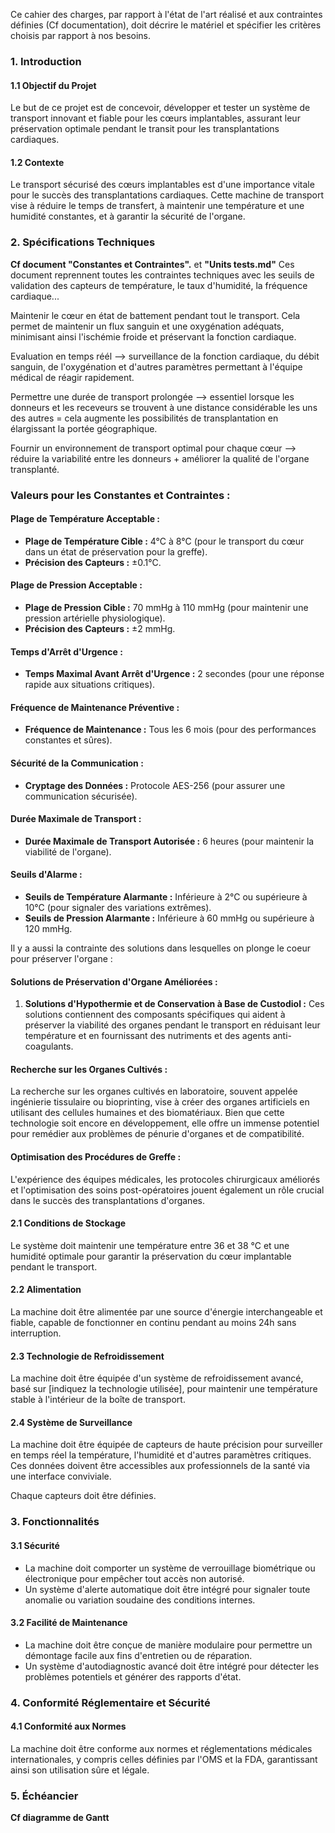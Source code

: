 Ce cahier des charges, par rapport à l'état de l'art réalisé et aux contraintes définies (Cf documentation), doit décrire le matériel et spécifier les critères choisis par rapport à nos besoins.  

### 1. **Introduction**

#### 1.1 **Objectif du Projet**
Le but de ce projet est de concevoir, développer et tester un système de transport innovant et fiable pour les cœurs implantables, assurant leur préservation optimale pendant le transit pour les transplantations cardiaques.

#### 1.2 **Contexte**
Le transport sécurisé des cœurs implantables est d'une importance vitale pour le succès des transplantations cardiaques. Cette machine de transport vise à réduire le temps de transfert, à maintenir une température et une humidité constantes, et à garantir la sécurité de l'organe.

### 2. **Spécifications Techniques**

   **Cf document "Constantes et Contraintes".** et **"Units tests.md"** Ces document reprennent toutes les contraintes techniques avec les seuils de validation des capteurs de température, le taux d'humidité, la fréquence cardiaque...

  Maintenir le cœur en état de battement pendant tout le transport. Cela permet de maintenir un flux sanguin et une oxygénation adéquats, minimisant ainsi l'ischémie froide et préservant la fonction cardiaque.
  
  Evaluation en temps réél --> surveillance de la fonction cardiaque, du débit sanguin, de l'oxygénation et d'autres paramètres permettant à l'équipe médical de réagir rapidement. 
  
Permettre une durée de transport prolongée --> essentiel lorsque les donneurs et les receveurs se trouvent à une distance considérable les uns des autres = cela augmente les possibilités de transplantation en élargissant la portée géographique.
  
  Fournir un environnement de transport optimal pour chaque cœur --> réduire la variabilité entre les donneurs + améliorer la qualité de l'organe transplanté.

### **Valeurs pour les Constantes et Contraintes :**

#### **Plage de Température Acceptable :**
- **Plage de Température Cible :** 4°C à 8°C (pour le transport du cœur dans un état de préservation pour la greffe).
- **Précision des Capteurs :** ±0.1°C.

#### **Plage de Pression Acceptable :**
- **Plage de Pression Cible :** 70 mmHg à 110 mmHg (pour maintenir une pression artérielle physiologique).
- **Précision des Capteurs :** ±2 mmHg.

#### **Temps d'Arrêt d'Urgence :**
- **Temps Maximal Avant Arrêt d'Urgence :** 2 secondes (pour une réponse rapide aux situations critiques).

#### **Fréquence de Maintenance Préventive :**
- **Fréquence de Maintenance :** Tous les 6 mois (pour des performances constantes et sûres).

#### **Sécurité de la Communication :**
- **Cryptage des Données :** Protocole AES-256 (pour assurer une communication sécurisée).

#### **Durée Maximale de Transport :**
- **Durée Maximale de Transport Autorisée :** 6 heures (pour maintenir la viabilité de l'organe).

#### **Seuils d'Alarme :**
- **Seuils de Température Alarmante :** Inférieure à 2°C ou supérieure à 10°C (pour signaler des variations extrêmes).
- **Seuils de Pression Alarmante :** Inférieure à 60 mmHg ou supérieure à 120 mmHg.

Il y a aussi la contrainte des solutions dans lesquelles on plonge le coeur pour préserver l'organe : 

#### **Solutions de Préservation d'Organe Améliorées :**

1. **Solutions d'Hypothermie et de Conservation à Base de Custodiol :** Ces solutions contiennent des composants spécifiques qui aident à préserver la viabilité des organes pendant le transport en réduisant leur température et en fournissant des nutriments et des agents anti-coagulants.

#### **Recherche sur les Organes Cultivés :**

La recherche sur les organes cultivés en laboratoire, souvent appelée ingénierie tissulaire ou bioprinting, vise à créer des organes artificiels en utilisant des cellules humaines et des biomatériaux. Bien que cette technologie soit encore en développement, elle offre un immense potentiel pour remédier aux problèmes de pénurie d'organes et de compatibilité.

#### **Optimisation des Procédures de Greffe :**

L'expérience des équipes médicales, les protocoles chirurgicaux améliorés et l'optimisation des soins post-opératoires jouent également un rôle crucial dans le succès des transplantations d'organes.


#### 2.1 Conditions de Stockage
Le système doit maintenir une température entre 36 et 38 °C et une humidité optimale pour garantir la préservation du cœur implantable pendant le transport.

#### 2.2 Alimentation
La machine doit être alimentée par une source d'énergie interchangeable et fiable, capable de fonctionner en continu pendant au moins 24h sans interruption.

#### 2.3 Technologie de Refroidissement
La machine doit être équipée d'un système de refroidissement avancé, basé sur [indiquez la technologie utilisée], pour maintenir une température stable à l'intérieur de la boîte de transport.

#### 2.4 Système de Surveillance
La machine doit être équipée de capteurs de haute précision pour surveiller en temps réel la température, l'humidité et d'autres paramètres critiques. Ces données doivent être accessibles aux professionnels de la santé via une interface conviviale.

Chaque capteurs doit être définies. 

### 3. **Fonctionnalités**
   
#### 3.1 Sécurité
- La machine doit comporter un système de verrouillage biométrique ou électronique pour empêcher tout accès non autorisé.
- Un système d'alerte automatique doit être intégré pour signaler toute anomalie ou variation soudaine des conditions internes.

#### 3.2 Facilité de Maintenance
- La machine doit être conçue de manière modulaire pour permettre un démontage facile aux fins d'entretien ou de réparation.
- Un système d'autodiagnostic avancé doit être intégré pour détecter les problèmes potentiels et générer des rapports d'état.

### 4. **Conformité Réglementaire et Sécurité**

#### 4.1 Conformité aux Normes

La machine doit être conforme aux normes et réglementations médicales internationales, y compris celles définies par l'OMS et la FDA, garantissant ainsi son utilisation sûre et légale.


### 5. **Échéancier**

**Cf diagramme de Gantt**
